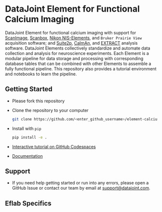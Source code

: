 # DataJoint Element for Functional Calcium Imaging

DataJoint Element for functional calcium imaging with support for
[ScanImage](https://docs.scanimage.org/), [Scanbox](https://scanbox.org/), [Nikon
NIS-Elements](https://www.microscope.healthcare.nikon.com/products/software/nis-elements),
and `Bruker Prairie View` acquisition software; and
[Suite2p](https://github.com/MouseLand/suite2p),
[CaImAn](https://github.com/flatironinstitute/CaImAn), and
[EXTRACT](https://github.com/schnitzer-lab/EXTRACT-public) analysis software. DataJoint
Elements collectively standardize and automate data collection and analysis for
neuroscience experiments. Each Element is a modular pipeline for data storage and
processing with corresponding database tables that can be combined with other Elements
to assemble a fully functional pipeline. This repository also provides a tutorial
environment and notebooks to learn the pipeline.


## Getting Started

+ Please fork this repository

+ Clone the repository to your computer

  ```bash
  git clone https://github.com/<enter_github_username>/element-calcium-imaging.git
  ```

+ Install with `pip`

  ```bash
  pip install -e .
  ```

+ [Interactive tutorial on GitHub Codespaces](#interactive-tutorial)

+ [Documentation](https://datajoint.com/docs/elements/element-calcium-imaging)

## Support

+ If you need help getting started or run into any errors, please open a GitHub Issue 
or contact our team by email at support@datajoint.com.

## Eflab Specifics 